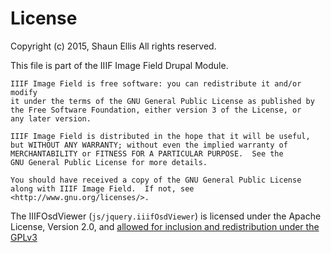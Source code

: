 License
====
Copyright (c) 2015, Shaun Ellis
All rights reserved.

This file is part of the IIIF Image Field Drupal Module.

    IIIF Image Field is free software: you can redistribute it and/or modify
    it under the terms of the GNU General Public License as published by
    the Free Software Foundation, either version 3 of the License, or
    any later version.

    IIIF Image Field is distributed in the hope that it will be useful,
    but WITHOUT ANY WARRANTY; without even the implied warranty of
    MERCHANTABILITY or FITNESS FOR A PARTICULAR PURPOSE.  See the
    GNU General Public License for more details.

    You should have received a copy of the GNU General Public License
    along with IIIF Image Field.  If not, see <http://www.gnu.org/licenses/>.

The IIIFOsdViewer (```js/jquery.iiifOsdViewer```) is licensed under the Apache License, Version 2.0, and [allowed for inclusion and redistribution under the GPLv3](http://www.apache.org/licenses/GPL-compatibility.html)